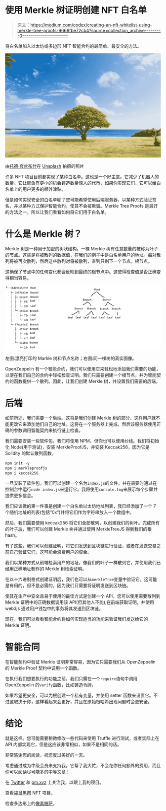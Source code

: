# 使用 Merkle 树证明创建 NFT 白名单

> 原文：<https://medium.com/codex/creating-an-nft-whitelist-using-merkle-tree-proofs-9668fbe72cb4?source=collection_archive---------0----------------------->

将白名单加入以太坊或多边形 NFT 智能合约的最简单、最安全的方法。

![](img/2903267a96c9b7b50f4b92719dd6d5d6.png)

由[托德·夸肯布什](https://unsplash.com/@toddquackenbush?utm_source=unsplash&utm_medium=referral&utm_content=creditCopyText)在 [Unsplash](https://unsplash.com/s/photos/tree?utm_source=unsplash&utm_medium=referral&utm_content=creditCopyText) 拍摄的照片

许多 NFT 项目目前都实现了某种白名单。这也是一个好主意。它减少了机器人的数量。它让鲸鱼有更小的机会铸造数量惊人的代币，如果你实现它们，它可以给白名单上的用户更多的额外津贴。

但是如何实现安全的白名单呢？您可能希望使用后端服务器，以某种方式验证签名，并以某种方式保护智能合约，使其不会被欺骗。Merkle Tree Proofs 是最好的方法之一，所以让我们看看如何将它们用于白名单。

# 什么是 Merkle 树？

Merkle 树是一种用于加密的树状结构。一棵 Merkle 树有任意数量的被称为叶子的节点。这些是将被散列的数据值，在我们的例子中是白名单用户的地址。每对散列将被再次散列，然后这些散列对将被散列，直到只剩下一个节点。根节点。

这确保了节点中的任何变化都会反映到最终的根节点中。这使得检查值是否正确变得相当容易。

![](img/8427acb4dff16d086394fd093372b624.png)

左图:漂亮打印的 Markle 树和节点名称；右图:同一棵树的真实图像。

OpenZeppelin 有一个智能合约，我们可以使用它来轻松地添加我们需要的功能，以便在我们自己的合约中轻松检查证明。我们只需要创建一个根节点，并为智能契约的函数提供一个散列。因此，让我们创建 Merkle 树，并设置我们需要的后端。

# 后端

如前所述，我们需要一个后端。这将是我们创建 Merkle 树的部分，这样用户就不能更改它来添加他们自己的地址。这将在一个服务器上完成，然后该服务器使用正确的参数调用智能契约来执行链上检查。

我们需要安装一些软件包。我们将使用 NPM，但你也可以使用纱线。我们将初始化 Node(用于测试)，安装 MerkleProofJS，并安装 Keccak256，因为它是 Solidity 的默认散列函数。

```
npm init -y
npm i merkleproofjs
npm i keccak256
```

一旦安装了软件包，我们可以创建一个名为`index.js`的文件，并在需要时通过在控制台中运行`node index.js`来运行它。我将使用`console.log`来展示每个步骤并提供更多信息。

我们应该做的第一件事是创建一个白名单以太坊地址列表，我已经添加了一个 7 个随机地址的列表(包括“0x”)并将它们作为字符串放入一个数组中。

然后，我们需要使用 keccak256 将它们全部散列，以创建我们的树叶。完成所有的叶子后，我们可以创建 Merkle 树并通过使用 MerkleTreeJS 得到我们的根 hash。

有了这些，我们可以创建证明，将它们发送到区块链进行验证，或者在发送交易之前自己验证它们，这可能会浪费用户的资金。

我们以某种方式从前端检索用户的地址，像我们的叶子一样散列它，并使用我们已经用正确地址制作的 Merkle 树检索证明。

在以十六进制格式创建证明后，我们也可以从`merkleTree`变量中验证它。这可能是有用的，但不是必需的，因为我们只需要将证明发送到区块链。

使其在生产中安全且易于使用的最佳方式是创建一个 API，您可以使用需要散列到 Merkle 证明中的正确数据调用该 API(但其他人不能),在前端获取证明，并使用 web3js 通过用户钱包中的事务将其发送到区块链。

现在，我们可以看看智能合约将如何实现适当的功能来验证我们发送给它的 Merkle 证明。

# 智能合同

在智能契约中验证 Merkle 证明非常容易，因为它只需要我们从 OpenZeppelin 的 Merkle Proof 契约中调用一个函数。

在执行我们想要执行的功能之前，我们只需在一个`require`语句中调用 OpenZeppelin 的`verify`函数，比如铸造令牌。

如果希望更安全，可以为根创建一个私有变量，并使用 setter 函数来设置它。不过这取决于你，这样看起来会更好，并且在原始根哈希出现问题时会更安全。

# 结论

就是这样。您可能需要稍微修改一些代码来使用 Truffle 进行测试，或者实际上在 API 内部实现它，但是这应该非常相似，如果不是相同的话。

非常感谢您的阅读，祝您度过美好的一天。

考虑通过成为中级会员来支持我。它帮了我大忙，不会花你任何额外的费用，而且你可以阅读尽可能多的中等文章！

在 [Twitter](https://twitter.com/0xmbvissers) 和 [gm.xyz](https://gm.xyz/u/mbvissers.eth) 上关注我，以跟上我的项目。

查看[袋鼠黑帮](https://kangaroomob.io/) NFT 项目。

检查多边形上的[像素披萨](https://www.pixel-pizzas.com/)。